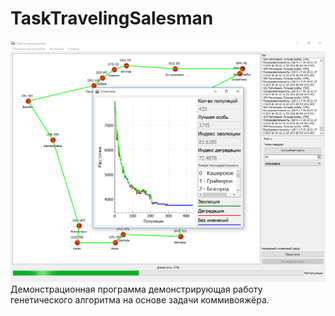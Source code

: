 # TaskTravelingSalesman
<img src="img.png">
Демонстрационная программа демонстрирующая работу генетического алгоритма на основе задачи коммивояжёра.
